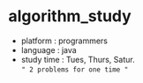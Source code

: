 # algorithm_study

- platform : programmers
- language : java
- study time : Tues, Thurs, Satur.  
`" 2 problems for one time "`
